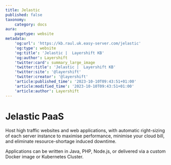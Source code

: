 ```yaml
---
title: Jelastic
published: false
taxonomy:
    category: docs
aura:
    pagetype: website
metadata:
    'og:url': 'https://kb.raul.uk.easy-server.com/jelastic'
    'og:type': website
    'og:title': 'Jelastic |  Layershift KB'
    'og:author': Layershift
    'twitter:card': summary_large_image
    'twitter:title': 'Jelastic |  Layershift KB'
    'twitter:site': '@layershift'
    'twitter:creator': '@layershift'
    'article:published_time': '2023-10-10T09:43:51+01:00'
    'article:modified_time': '2023-10-10T09:43:51+01:00'
    'article:author': Layershift
---
```


# Jelastic PaaS

Host high traffic websites and web applications, with automatic right-sizing of each server instance to maximise performance, minimise your cloud bill, and eliminate resource-shortage induced downtime.

Applications can be written in Java, PHP, Node.js, or delivered via a custom Docker image or Kubernetes Cluster.